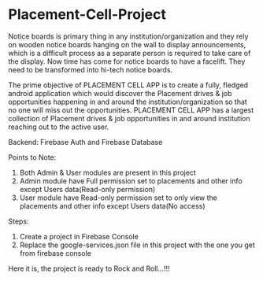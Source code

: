# Placement-Cell-Project
Notice boards is primary thing in any institution/organization and they rely on wooden notice boards hanging on the wall to display announcements, which is a difficult process as a separate person is required to take care of the display. Now time has come for notice boards to have a facelift. They need to be transformed into hi-tech notice boards. 

The prime objective of PLACEMENT CELL APP is to create a fully, fledged android application which would discover the Placement drives &amp;  job opportunities happening in and around the institution/organization so that no one will miss out the opportunities. PLACEMENT CELL APP has a largest collection of Placement drives &amp; job opportunities in and around institution reaching out to the active user.

Backend: Firebase Auth and Firebase Database

Points to Note:
1. Both Admin & User modules are present in this project
2. Admin module have Full permission set to placements and other info except Users data(Read-only permission)
3. User module have Read-only permission set to only view the placements and other info except Users data(No access)

Steps:
1. Create a project in Firebase Console
2. Replace the google-services.json file in this project with the one you get from firebase console

Here it is, the project is ready to Rock and Roll...!!!
